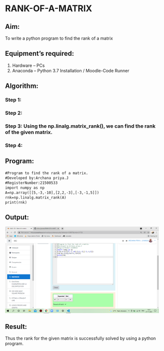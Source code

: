 # RANK-OF-A-MATRIX
## Aim:
To write a python program to find the rank of a matrix
## Equipment’s required:
1. 	Hardware – PCs
2. 	Anaconda – Python 3.7 Installation / Moodle-Code Runner
## Algorithm:
### Step 1: 
### Step 2: 
### Step 3: Using the np.linalg.matrix_rank(), we can find the rank of the given matrix.
### Step 4: 
## Program:
```
#Program to find the rank of a matrix.
#Developed by:Archana priya.J
#RegisterNumber:21500533
import numpy as np
A=np.array([[5,-3,-10],[2,2,-3],[-3,-1,5]])
rnk=np.linalg.matrix_rank(A)
print(rnk)
```
## Output:
![output](./rankoutput.png)

## Result:
Thus the rank for the given matrix is successfully solved by  using a python program.

